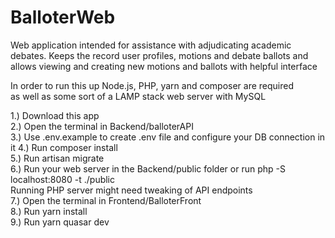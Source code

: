 # BalloterWeb
Web application intended for assistance with adjudicating academic debates. Keeps the record user profiles, motions and debate ballots and allows viewing and creating new motions and ballots with helpful interface

In order to run this up Node.js, PHP, yarn and composer are required<br>
as well as some sort of a LAMP stack web server with MySQL<br>

1.) Download this app<br>
2.) Open the terminal in Backend/balloterAPI<br>
3.) Use .env.example to create .env file and configure your DB connection in it
4.) Run composer install<br>
5.) Run artisan migrate<br>
6.) Run your web server in the Backend/public folder or run php -S localhost:8080 -t ./public<br>
Running PHP server might need tweaking of API endpoints<br>
7.) Open the terminal in Frontend/BalloterFront<br>
8.) Run yarn install<br>
9.) Run yarn quasar dev<br>
